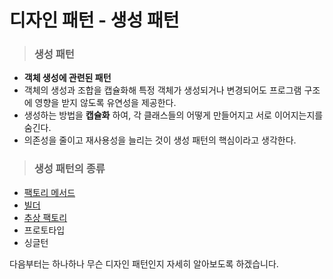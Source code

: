 # 디자인 패턴 - 생성 패턴

> ### 생성 패턴

- __객체 생성에 관련된 패턴__
- 객체의 생성과 조합을 캡슐화해  특정 객체가 생성되거나 변경되어도 프로그램 구조에 영향을 받지 않도록 유연성을 제공한다.
- 생성하는 방법을 __캡슐화__ 하여, 각 클래스들의 어떻게 만들어지고 서로 이어지는지를 숨긴다.
- 의존성을 줄이고 재사용성을 늘리는 것이 생성 패턴의 핵심이라고 생각한다.



> ### 생성 패턴의 종류

- [팩토리 메서드](https://github.com/MokaRyua/Back-end_Study/blob/master/%EB%94%94%EC%9E%90%EC%9D%B8%20%ED%8C%A8%ED%84%B4/%EC%83%9D%EC%84%B1%20%ED%8C%A8%ED%84%B4/%ED%8C%A9%ED%86%A0%EB%A6%AC%20%EB%A9%94%EC%86%8C%EB%93%9C%20%ED%8C%A8%ED%84%B4.md)
- [빌더](https://github.com/MokaRyua/Back-end_Study/blob/master/%EB%94%94%EC%9E%90%EC%9D%B8%20%ED%8C%A8%ED%84%B4/%EC%83%9D%EC%84%B1%20%ED%8C%A8%ED%84%B4/%EB%B9%8C%EB%8D%94%20%ED%8C%A8%ED%84%B4.md)
- [추상 팩토리](https://github.com/MokaRyua/Back-end_Study/blob/master/%EB%94%94%EC%9E%90%EC%9D%B8%20%ED%8C%A8%ED%84%B4/%EC%83%9D%EC%84%B1%20%ED%8C%A8%ED%84%B4/%EC%B6%94%EC%83%81%20%ED%8C%A9%ED%86%A0%EB%A6%AC%20%ED%8C%A8%ED%84%B4.md)
- 프로토타입
- 싱글턴



다음부터는 하나하나 무슨 디자인 패턴인지 자세히 알아보도록 하겠습니다.
